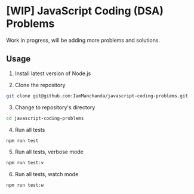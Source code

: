 # [WIP] JavaScript Coding (DSA) Problems

Work in progress, will be adding more problems and solutions.

## Usage

1. Install latest version of Node.js

2. Clone the repository

```bash
git clone git@github.com:IamManchanda/javascript-coding-problems.git
```

3. Change to repository's directory

```bash
cd javascript-coding-problems
```

4. Run all tests

```bash
npm run test
```

5. Run all tests, verbose mode

```bash
npm run test:v
```

6. Run all tests, watch mode

```bash
npm run test:w
```
